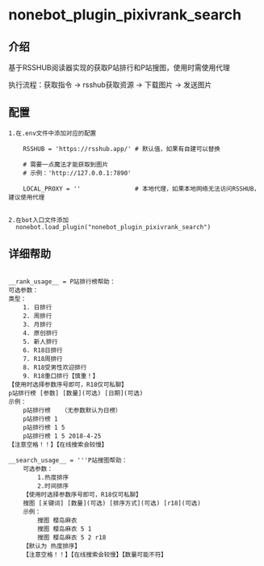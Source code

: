 # nonebot_plugin_pixivrank_search


## 介绍

基于RSSHUB阅读器实现的获取P站排行和P站搜图，使用时需使用代理

执行流程：获取指令 -> rsshub获取资源 -> 下载图片 -> 发送图片


## 配置

```
1.在.env文件中添加对应的配置

    RSSHUB = 'https://rsshub.app/' # 默认值，如果有自建可以替换

    # 需要一点魔法才能获取到图片
    # 示例：'http://127.0.0.1:7890'

    LOCAL_PROXY = ''               # 本地代理，如果本地网络无法访问RSSHUB，建议使用代理


2.在bot入口文件添加
  nonebot.load_plugin("nonebot_plugin_pixivrank_search")

```


## 详细帮助


```

__rank_usage__ = P站排行榜帮助：
可选参数：
类型：
    1. 日排行
    2. 周排行
    3. 月排行
    4. 原创排行
    5. 新人排行
    6. R18日排行
    7. R18周排行
    8. R18受男性欢迎排行
    9. R18重口排行【慎重！】
【使用时选择参数序号即可，R18仅可私聊】
p站排行榜 [参数] [数量](可选) [日期](可选)
示例：
    p站排行榜   （无参数默认为日榜）
    p站排行榜 1
    p站排行榜 1 5
    p站排行榜 1 5 2018-4-25
【注意空格！！】【在线搜索会较慢】

__search_usage__ = '''P站搜图帮助：
    可选参数：
        1.热度排序
        2.时间排序
    【使用时选择参数序号即可，R18仅可私聊】 
    搜图 [关键词] [数量](可选) [排序方式](可选) [r18](可选)
    示例：
        搜图 樱岛麻衣
        搜图 樱岛麻衣 5 1
        搜图 樱岛麻衣 5 2 r18
    【默认为 热度排序】
    【注意空格！！】【在线搜索会较慢】【数量可能不符】


```

